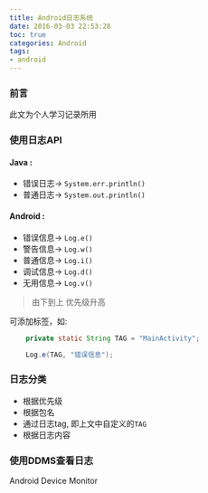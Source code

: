 ```yaml
---
title: Android日志系统
date: 2016-03-03 22:53:28
toc: true
categories: Android
tags:
- android
---
```


### 前言
此文为个人学习记录所用

### 使用日志API
#### Java :
- 错误日志-> `System.err.println()`
- 普通日志-> `System.out.println()`

<!-- more -->

#### Android :
- 错误信息-> `Log.e()`
- 警告信息-> `Log.w()`
- 普通信息-> `Log.i()`
- 调试信息-> `Log.d()`
- 无用信息-> `Log.v()`

>由下到上 优先级升高

可添加标签，如:

```java
    private static String TAG = "MainActivity";

    Log.e(TAG, "错误信息");
```

### 日志分类
- 根据优先级
- 根据包名
- 通过日志tag, 即上文中自定义的`TAG`
- 根据日志内容

### 使用DDMS查看日志
Android Device Monitor